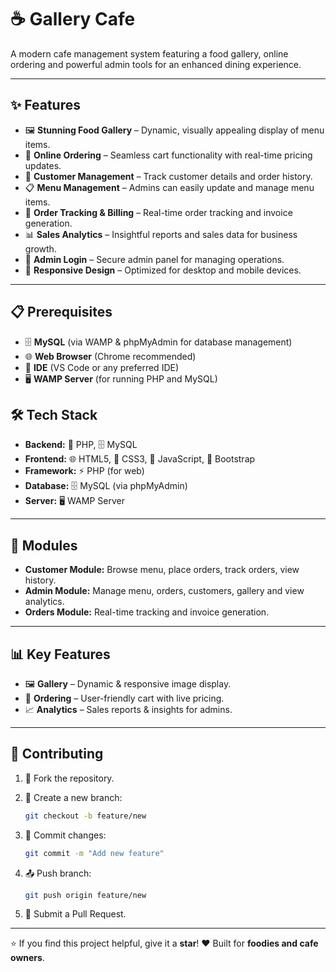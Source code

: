 
# ☕ Gallery Cafe  

A modern cafe management system featuring a food gallery, online ordering and powerful admin tools for an enhanced dining experience.  

---

## ✨ Features  

- 🖼️ **Stunning Food Gallery** – Dynamic, visually appealing display of menu items.  
- 🛒 **Online Ordering** – Seamless cart functionality with real-time pricing updates.  
- 👥 **Customer Management** – Track customer details and order history.  
- 📋 **Menu Management** – Admins can easily update and manage menu items.  
- 🧾 **Order Tracking & Billing** – Real-time order tracking and invoice generation.  
- 📊 **Sales Analytics** – Insightful reports and sales data for business growth.  
- 🔐 **Admin Login** – Secure admin panel for managing operations.  
- 📱 **Responsive Design** – Optimized for desktop and mobile devices.  

---

## 📋 Prerequisites  

- 🗄️ **MySQL** (via WAMP & phpMyAdmin for database management)  
- 🌐 **Web Browser** (Chrome recommended)  
- 🔧 **IDE** (VS Code or any preferred IDE)  
- 🖥️ **WAMP Server** (for running PHP and MySQL)  


## 🛠️ Tech Stack

* **Backend:** 🐘 PHP, 🗄️ MySQL
* **Frontend:** 🌐 HTML5, 🎨 CSS3, 📜 JavaScript, 🎨 Bootstrap
* **Framework:** ⚡ PHP (for web)
* **Database:** 🗄️ MySQL (via phpMyAdmin)
* **Server:** 🖥️ WAMP Server

---

## 📱 Modules

* **Customer Module:** Browse menu, place orders, track orders, view history.
* **Admin Module:** Manage menu, orders, customers, gallery and view analytics.
* **Orders Module:** Real-time tracking and invoice generation.

---

## 📊 Key Features

* 🖼️ **Gallery** – Dynamic & responsive image display.
* 🛒 **Ordering** – User-friendly cart with live pricing.
* 📈 **Analytics** – Sales reports & insights for admins.

---

## 🤝 Contributing

1. 🍴 Fork the repository.
2. 🌿 Create a new branch:

   ```bash
   git checkout -b feature/new
   ```
3. 💾 Commit changes:

   ```bash
   git commit -m "Add new feature"
   ```
4. 📤 Push branch:

   ```bash
   git push origin feature/new
   ```
5. 🔄 Submit a Pull Request.

---

⭐ If you find this project helpful, give it a **star**!
❤️ Built for **foodies and cafe owners**.
